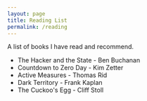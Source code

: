 ```yaml
---
layout: page
title: Reading List
permalink: /reading
---
```


A list of books I have read and recommend.

- The Hacker and the State - Ben Buchanan
- Countdown to Zero Day - Kim Zetter
- Active Measures - Thomas Rid
- Dark Territory - Frank Kaplan
- The Cuckoo's Egg - Cliff Stoll
